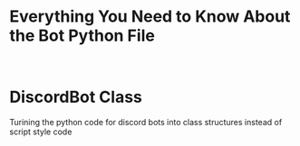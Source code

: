 # Everything You Need to Know About the Bot Python File

<br>

# DiscordBot Class
Turining the python code for discord bots into class structures instead of script style code

